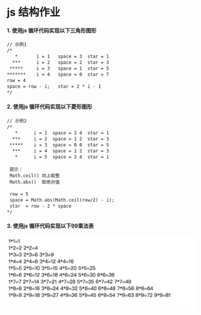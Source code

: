# js 结构作业

#### 1. 使用js 循环代码实现以下三角形图形


```
// 示例1
/*
   *       i = 1   space = 3  star = 1
  ***      i = 2   space = 2  star = 3
 *****     i = 3   space = 1  star = 5
*******    i = 4   space = 0  star = 7
row = 4
space = row - i;   star = 2 * i - 1
*/
```




#### 2. 使用js 循环代码实现以下菱形图形

```
// 示例2
/*
   *      i = 1  space = 2 4  star = 1
  ***     i = 2  space = 1 2  star = 3
 *****    i = 3  space = 0 0  star = 5
  ***     i = 4  space = 1 2  star = 3
   *      i = 5  space = 2 4  star = 1

 提示：
 Math.ceil() 向上取整
 Math.abs()  取绝对值

 row = 5
 space = Math.abs(Math.ceil(row/2) - i);
 star  = row - 2 * space
*/
```

#### 3. 使用js 循环代码实现以下99乘法表

![](../../pics/js/home_works/1.png)